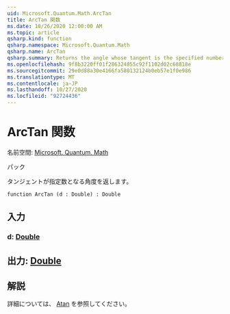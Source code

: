 ```yaml
---
uid: Microsoft.Quantum.Math.ArcTan
title: ArcTan 関数
ms.date: 10/26/2020 12:00:00 AM
ms.topic: article
qsharp.kind: function
qsharp.namespace: Microsoft.Quantum.Math
qsharp.name: ArcTan
qsharp.summary: Returns the angle whose tangent is the specified number.
ms.openlocfilehash: 9f8b3220ff01f286324855c92f1102d02c68818e
ms.sourcegitcommit: 29e0d88a30e4166fa580132124b0eb57e1f0e986
ms.translationtype: MT
ms.contentlocale: ja-JP
ms.lasthandoff: 10/27/2020
ms.locfileid: "92724436"
---
```

# <a name="arctan-function"></a>ArcTan 関数

名前空間: [Microsoft. Quantum. Math](xref:Microsoft.Quantum.Math)

パック [](https://nuget.org/packages/)


タンジェントが指定数となる角度を返します。

```qsharp
function ArcTan (d : Double) : Double
```


## <a name="input"></a>入力

### <a name="d--double"></a>d: [Double](xref:microsoft.quantum.lang-ref.double)





## <a name="output--double"></a>出力: [Double](xref:microsoft.quantum.lang-ref.double)



## <a name="remarks"></a>解説

詳細については、 [Atan](https://docs.microsoft.com/dotnet/api/system.math.atan) を参照してください。
